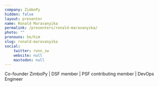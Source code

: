```yaml
---
company: ZimboPy
hidden: false
layout: presenter
name: Ronald Maravanyika
permalink: /presenters/ronald-maravanyika/
photo: ""
pronouns: he/him
slug: ronald-maravanyika
social:
    twitter: ronn_zw
    website: null
    mastodon: null
---
```


Co-founder ZimboPy | DSF member | PSF contributing member | DevOps Engineer
